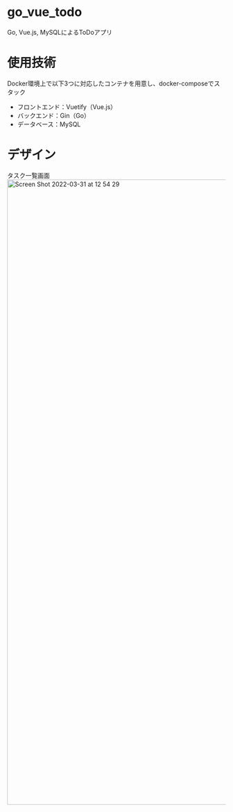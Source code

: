 # go_vue_todo
Go, Vue.js, MySQLによるToDoアプリ

# 使用技術
Docker環境上で以下3つに対応したコンテナを用意し、docker-composeでスタック
- フロントエンド：Vuetify（Vue.js）
- バックエンド：Gin（Go）
- データベース：MySQL

# デザイン
タスク一覧画面
<img width="1440" alt="Screen Shot 2022-03-31 at 12 54 29" src="https://user-images.githubusercontent.com/49334354/160973538-6d059eef-c4e7-42ad-8728-44eccd2c4a02.png">

